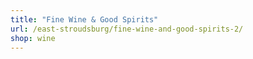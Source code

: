```yaml
---
title: "Fine Wine & Good Spirits"
url: /east-stroudsburg/fine-wine-and-good-spirits-2/
shop: wine
---
```

